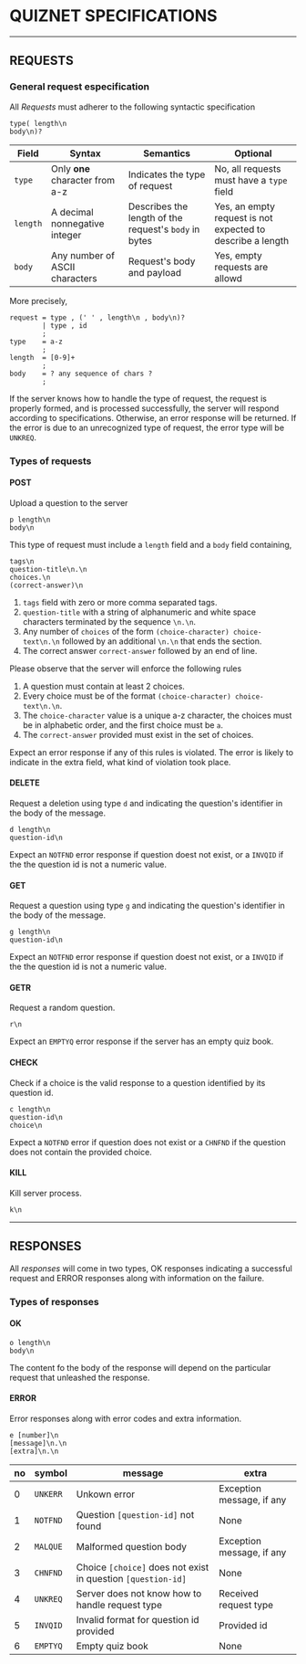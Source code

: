 # QUIZNET SPECIFICATIONS #

---

## REQUESTS ##

### General request especification ###

All *Requests* must adherer to the following syntactic specification

```text
type( length\n
body\n)?
```

|Field|Syntax|Semantics|Optional|
|---|---|---|---|
|`type`|Only **one** character from a-z|Indicates the type of request|No, all requests must have a `type` field|
|`length`|A decimal nonnegative integer|Describes the length of the request's `body` in bytes|Yes, an empty request is not expected to describe a length|
|`body`|Any number of ASCII characters|Request's body and payload|Yes, empty requests are allowd|

More precisely,

```EBNF
request = type , (' ' , length\n , body\n)?
        | type , id
        ;
type    = a-z
        ;
length  = [0-9]+
        ;
body    = ? any sequence of chars ?
        ;
```

If the server knows how to handle the type of request, the request is properly formed, and is processed successfully, the server will respond according to specifications. Otherwise, an error response will be returned. If the error is due to an unrecognized type of request, the error type will be `UNKREQ`.

### Types of requests ###

#### POST ####

Upload a question to the server

```plain-text
p length\n
body\n
```

This type of request must include a `length` field and a `body` field containing,

```text
tags\n
question-title\n.\n
choices.\n
(correct-answer)\n
```

1. `tags` field with zero or more comma separated tags.
2. `question-title` with a string of alphanumeric and white space characters terminated by the sequence `\n.\n`.
3. Any number of `choices` of the form `(choice-character) choice-text\n.\n` followed by an additional `\n.\n` that ends the section.
4. The correct answer `correct-answer` followed by an end of line.

Please observe that the server will enforce the following rules

1. A question must contain at least 2 choices.
2. Every choice must be of the format `(choice-character) choice-text\n.\n`.
3. The `choice-character` value is a unique a-z character, the choices must be in alphabetic order, and the first choice must be `a`.
4. The `correct-answer` provided must exist in the set of choices.

Expect an error response if any of this rules is violated. The error is likely to indicate in the extra field, what kind of violation took place.

#### DELETE ####

Request a deletion using type `d` and indicating the question's identifier in the body of the message.

```plain-text
d length\n
question-id\n
```

Expect an `NOTFND` error response if question doest not exist, or a `INVQID` if the the question id is not a numeric value.

#### GET ####

Request a question using type `g` and indicating the question's identifier in the body of the message.

```plain-text
g length\n
question-id\n
```

Expect an `NOTFND` error response if question doest not exist, or a `INVQID` if the the question id is not a numeric value.

#### GETR ####

Request a random question.

```plain-text
r\n
```

Expect an `EMPTYQ` error response if the server has an empty quiz book.

#### CHECK ####

Check if a choice is the valid response to a question identified by its question id.

```plain-text
c length\n
question-id\n
choice\n
```

Expect a `NOTFND` error if question does not exist or a `CHNFND` if the question does not contain the provided choice.

#### KILL ####

Kill server process.

```plain-text
k\n
```

---

## RESPONSES ##

All _responses_ will come in two types, OK responses indicating a successful request and ERROR responses along with information on the failure.

### Types of responses ###

#### OK ####

```plain-text
o length\n
body\n
```

The content fo the body of the response will depend on the particular request that unleashed the response.

#### ERROR ####

Error responses along with error codes and extra information.

```plain-text
e [number]\n
[message]\n.\n
[extra]\n.\n
```

|no|symbol|message|extra|
|---|---|---|---|
|0|`UNKERR`|Unkown error|Exception message, if any|
|1|`NOTFND`|Question `[question-id]` not found|None|
|2|`MALQUE`|Malformed question body|Exception message, if any|
|3|`CHNFND`|Choice `[choice]` does not exist in question `[question-id]`|None|
|4|`UNKREQ`|Server does not know how to handle request type|Received request type|
|5|`INVQID`|Invalid format for question id provided|Provided id|
|6|`EMPTYQ`|Empty quiz book|None|
